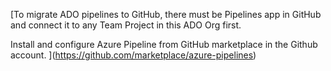 [To migrate ADO pipelines to GitHub, there must be Pipelines app in GitHub and connect it to any Team Project in this ADO Org first.

Install and configure Azure Pipeline from GitHub marketplace in the Github account.
](https://github.com/marketplace/azure-pipelines)
